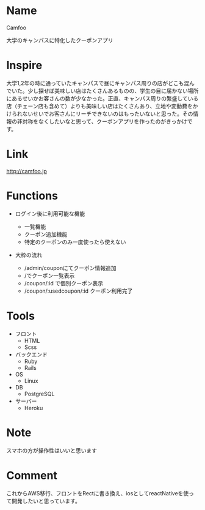 # Name
Camfoo

大学のキャンパスに特化したクーポンアプリ

# Inspire
大学1,2年の時に通っていたキャンパスで昼にキャンパス周りの店がどこも混んでいた。少し探せば美味しい店はたくさんあるものの、学生の目に届かない場所にあるせいかお客さんの数が少なかった。正直、キャンパス周りの繁盛している店（チェーン店も含めて）よりも美味しい店はたくさんあり、立地や変動費をかけられないせいでお客さんにリーチできないのはもったいないと思った。その情報の非対称をなくしたいなと思って、クーポンアプリを作ったのがきっかけです。

# Link
http://camfoo.jp

# Functions
- ログイン後に利用可能な機能
  - 一覧機能
  - クーポン追加機能
  - 特定のクーポンのみ一度使ったら使えない

- 大枠の流れ 
  - /admin/couponにてクーポン情報追加
  - /でクーポン一覧表示
  - /coupon/:id で個別クーポン表示
  - /coupon/:usedcoupon/:id クーポン利用完了

# Tools
- フロント
  - HTML
  - Scss
- バックエンド
  - Ruby
  - Rails
- OS
  - Linux
- DB
  - PostgreSQL
- サーバー
  - Heroku

# Note
スマホの方が操作性はいいと思います

# Comment
これからAWS移行、フロントをRectに書き換え、iosとしてreactNativeを使って開発したいと思っています。
